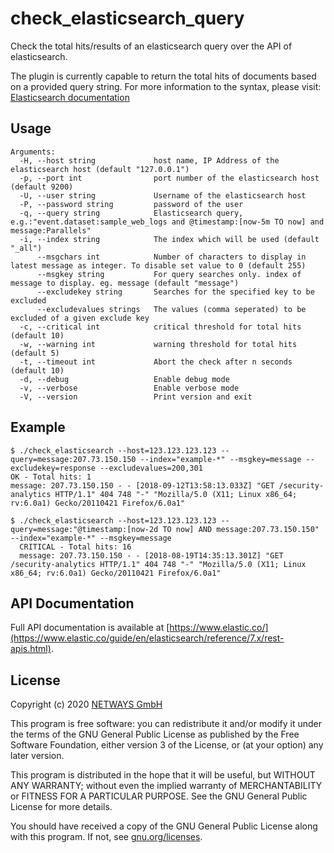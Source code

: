 check_elasticsearch_query
=========================

Check the total hits/results of an elasticsearch query over the API of elasticsearch.

The plugin is currently capable to return the total hits of documents based on a provided query string.
For more information to the syntax, please visit: [Elasticsearch documentation](https://www.elastic.co/guide/en/elasticsearch/reference/current/query-dsl-query-string-query.html)

## Usage

```
Arguments:
  -H, --host string             host name, IP Address of the elasticsearch host (default "127.0.0.1")
  -p, --port int                port number of the elasticsearch host (default 9200)
  -U, --user string             Username of the elasticsearch host
  -P, --password string         password of the user
  -q, --query string            Elasticsearch query, e.g.:"event.dataset:sample_web_logs and @timestamp:[now-5m TO now] and message:Parallels"
  -i, --index string            The index which will be used (default "_all")
      --msgchars int            Number of characters to display in latest message as integer. To disable set value to 0 (default 255)
      --msgkey string           For query searches only. index of message to display. eg. message (default "message")
      --excludekey string       Searches for the specified key to be excluded
      --excludevalues strings   The values (comma seperated) to be excluded of a given exclude key
  -c, --critical int            critical threshold for total hits (default 10)
  -w, --warning int             warning threshold for total hits (default 5)
  -t, --timeout int             Abort the check after n seconds (default 10)
  -d, --debug                   Enable debug mode
  -v, --verbose                 Enable verbose mode
  -V, --version                 Print version and exit
```

## Example

```
$ ./check_elasticsearch --host=123.123.123.123 --query=message:207.73.150.150 --index="example-*" --msgkey=message --excludekey=response --excludevalues=200,301
OK - Total hits: 1
message: 207.73.150.150 - - [2018-09-12T13:58:13.033Z] "GET /security-analytics HTTP/1.1" 404 748 "-" "Mozilla/5.0 (X11; Linux x86_64; rv:6.0a1) Gecko/20110421 Firefox/6.0a1"

$ ./check_elasticsearch --host=123.123.123.123 --query=message:"@timestamp:[now-2d TO now] AND message:207.73.150.150" --index="example-*" --msgkey=message
  CRITICAL - Total hits: 16
  message: 207.73.150.150 - - [2018-08-19T14:35:13.301Z] "GET /security-analytics HTTP/1.1" 404 748 "-" "Mozilla/5.0 (X11; Linux x86_64; rv:6.0a1) Gecko/20110421 Firefox/6.0a1"
```

## API Documentation

Full API documentation is available at [https://www.elastic.co/](https://www.elastic.co/guide/en/elasticsearch/reference/7.x/rest-apis.html).

## License

Copyright (c) 2020 [NETWAYS GmbH](mailto:info@netways.de)

This program is free software: you can redistribute it and/or modify
it under the terms of the GNU General Public License as published by
the Free Software Foundation, either version 3 of the License, or
(at your option) any later version.

This program is distributed in the hope that it will be useful,
but WITHOUT ANY WARRANTY; without even the implied warranty of
MERCHANTABILITY or FITNESS FOR A PARTICULAR PURPOSE.  See the
GNU General Public License for more details.

You should have received a copy of the GNU General Public License
along with this program.  If not, see [gnu.org/licenses](https://www.gnu.org/licenses/).
